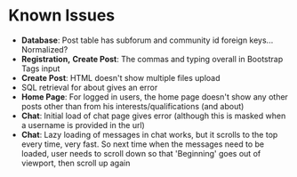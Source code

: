# Known Issues

* __Database__: Post table has subforum and community id foreign keys... Normalized?
* __Registration,__ __Create Post__: The commas and typing overall in Bootstrap Tags input
* __Create Post__: HTML doesn't show multiple files upload
* SQL retrieval for about gives an error
* __Home Page__: For logged in users, the home page doesn't show any other posts other than from his interests/qualifications (and about)
* __Chat__: Initial load of chat page gives error (although this is masked when a username is provided in the url)
* __Chat__: Lazy loading of messages in chat works, but it scrolls to the top every time, very fast. So next time when the messages need to be loaded, user needs to scroll down so that 'Beginning' goes out of viewport, then scroll up again